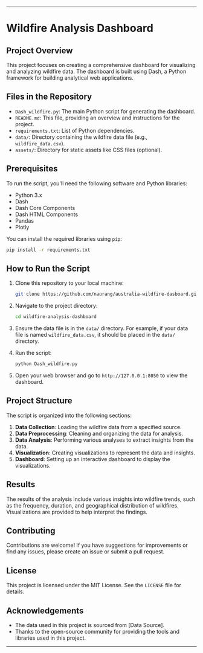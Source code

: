 

---

# Wildfire Analysis Dashboard

## Project Overview

This project focuses on creating a comprehensive dashboard for visualizing and analyzing wildfire data. The dashboard is built using Dash, a Python framework for building analytical web applications.

## Files in the Repository

- `Dash_wildfire.py`: The main Python script for generating the dashboard.
- `README.md`: This file, providing an overview and instructions for the project.
- `requirements.txt`: List of Python dependencies.
- `data/`: Directory containing the wildfire data file (e.g., `wildfire_data.csv`).
- `assets/`: Directory for static assets like CSS files (optional).

## Prerequisites

To run the script, you'll need the following software and Python libraries:

- Python 3.x
- Dash
- Dash Core Components
- Dash HTML Components
- Pandas
- Plotly

You can install the required libraries using `pip`:

```sh
pip install -r requirements.txt
```

## How to Run the Script

1. Clone this repository to your local machine:
    ```sh
    git clone https://github.com/naurang/australia-wildfire-dasboard.git
    ```

2. Navigate to the project directory:
    ```sh
    cd wildfire-analysis-dashboard
    ```

3. Ensure the data file is in the `data/` directory. For example, if your data file is named `wildfire_data.csv`, it should be placed in the `data/` directory.

4. Run the script:
    ```sh
    python Dash_wildfire.py
    ```

5. Open your web browser and go to `http://127.0.0.1:8050` to view the dashboard.

## Project Structure

The script is organized into the following sections:

1. **Data Collection**: Loading the wildfire data from a specified source.
2. **Data Preprocessing**: Cleaning and organizing the data for analysis.
3. **Data Analysis**: Performing various analyses to extract insights from the data.
4. **Visualization**: Creating visualizations to represent the data and insights.
5. **Dashboard**: Setting up an interactive dashboard to display the visualizations.

## Results

The results of the analysis include various insights into wildfire trends, such as the frequency, duration, and geographical distribution of wildfires. Visualizations are provided to help interpret the findings.

## Contributing

Contributions are welcome! If you have suggestions for improvements or find any issues, please create an issue or submit a pull request.

## License

This project is licensed under the MIT License. See the `LICENSE` file for details.

## Acknowledgements

- The data used in this project is sourced from [Data Source].
- Thanks to the open-source community for providing the tools and libraries used in this project.

---
